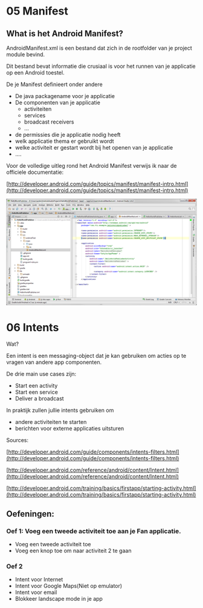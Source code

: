 # 05 Manifest #

## What is het Android Manifest?

AndroidManifest.xml is een bestand dat zich in de rootfolder van je project module bevind.

Dit bestand bevat informatie die crusiaal is voor het runnen van je applicatie op een Android toestel. 

De je Manifest definieert onder andere

- De java packagename voor je applicatie
- De componenten van je applicatie
	- activiteiten
	- services
	- broadcast receivers
	- ...
- de permissies die je applicatie nodig heeft
- welk applicatie thema er gebruikt wordt
- welke activiteit er gestart wordt bij het openen van je applicatie
- ....


Voor de volledige uitleg rond het Android Manifest verwijs ik naar de officiele documentatie:

[http://developer.android.com/guide/topics/manifest/manifest-intro.html](http://developer.android.com/guide/topics/manifest/manifest-intro.html)


![New Project](/images/05_manifest.png)


# 06 Intents #

Wat?

Een intent is een messaging-object dat je kan gebruiken om acties op te vragen van andere app componenten.

De drie main use cases zijn:

- Start een activity
- Start een service
- Deliver a broadcast

In praktijk zullen jullie intents gebruiken om

- andere activiteiten te starten
- berichten voor externe applicaties uitsturen


Sources:

[http://developer.android.com/guide/components/intents-filters.html](http://developer.android.com/guide/components/intents-filters.html)

[http://developer.android.com/reference/android/content/Intent.html](http://developer.android.com/reference/android/content/Intent.html)

[http://developer.android.com/training/basics/firstapp/starting-activity.html](http://developer.android.com/training/basics/firstapp/starting-activity.html)

## Oefeningen: 

### Oef 1: Voeg een tweede activiteit toe aan je Fan applicatie. ###

- Voeg een tweede activiteit toe
- Voeg een knop toe om naar activiteit 2 te gaan


### Oef 2 
- Intent voor Internet
- Intent voor Google Maps(Niet op emulator)
- Intent voor email
- Blokkeer landscape mode in je app